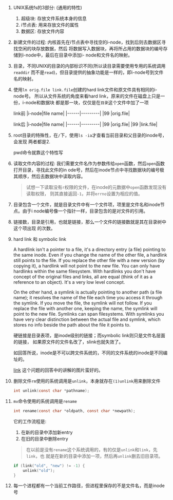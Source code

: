1. UNIX系统fs的3部分: (通用的特性) 
   1. 超级块: 存放文件系统本身的信息
   2. i节点表: 用来存放文件的属性
   3. 数据区: 存放文件内容
 
2. 新建文件的过程:
   内核首先在i节点表中寻找空的i-node，找到后则去数据区寻找空闲的块存放数据，然后
   将数据写入数据块，再将所占用的数据块的编号存储到i-node中，最后在目录中添加i-
   node和文件名的映射。

3. 目录，不同UNIX的目录的内部标识不同(所以读目录需要使用专用的系统调用`readdir`
   而不是`read`)，但目录提供的抽象功能是一样的，即i-node号到文件名的映射。
 

4. 使用`ln orig.file link.file`创建的hard link文件和原文件具有相同的i-node号。
   所以从文件系统的角度来看hard link，原来的文件在磁盘上只是一份，i-node和数据块
   都是那一块，仅仅是在`目录`这个文件中加了一项

   link前
   |i-node|file name|
   |------|---------|
   |99    |orig.file|

   link后
   |i-node|file name|
   |------|---------|
   |99    |orig.file|
   |99    |link.file|

5. root目录的特殊性，在`/`下，使用`ls -ia`才查看当前目录和父目录的inode号，会发现
   两者都是2.

   pwd命令就靠这个特性写

6. 读取文件内容的过程: 
   我们需要文件名作为参数传给`open`函数，然后`open`函数打开目录，寻找此文件的in
   ode号，然后在inode节点中寻找数据块的编号极其顺序，然后去数据块中读取内容。

   > 试想一下读取没有`r`权限的文件，在inode的元数据中`open`函数发现没有读取权限，
   则其直接返回`-1`，并将`errno`设置为相应的值。


7. 目录包含一个文件，就是目录文件中有一个文件项，项里是文件名和inode节点。由于i
   node编号像一个指针一样，目录包含的是对文件的引用。
 
8. 链接数，目录是引用，也就是链接，那么一个文件的链接数就是其在目录树中这个项出现
   的次数。


9. hard link 和 symbolic link

   A hardlink isn't a pointer to a file, it's a directory entry (a file) pointing 
   to the same inode. Even if you change the name of the other file, a hardlink 
   still points to the file. If you replace the other file with a new version (by 
   copying it), a hardlink will not point to the new file. You can only have 
   hardlinks within the same filesystem. With hardlinks you don't have concept of 
   the original files and links, all are equal (think of it as a reference to an 
   object). It's a very low level concept.

   On the other hand, a symlink is actually pointing to another path (a file name); 
   it resolves the name of the file each time you access it through the symlink. 
   If you move the file, the symlink will not follow. If you replace the file with 
   another one, keeping the name, the symlink will point to the new file. Symlinks 
   can span filesystems. With symlinks you have very clear distinction between the 
   actual file and symlink, which stores no info beside the path about the file 
   it points to.
   
   硬链接是目录表项，是inode级别的链接；而symbolic link则只是文件名层面的链接，
   如果原文件的文件名改了，slink也就失效了。
   
   如回答所说，inode是不可以跨文件系统的，不同的文件系统的inode是不同编址的。

   [link](https://askubuntu.com/questions/108771/what-is-the-difference-between-a-hard-link-and-a-symbolic-link/43599#43599)
   这个问题的回答中的讲解的图片蛮好的。

10. 删除文件`rm`使用的系统调用是`unlink`，本身就存在`(1)unlink`用来删除文件

    ```c
    int unlink(const char *pathname);
    ```

11. `mv`命令使用的系统调用是`rename`
    
    ```c
    int rename(const char *oldpath, const char *newpath);
    ```

    它的工作流程是: 
    1. 在新的目录中添加新entry
    2. 在旧的目录中删除entry

    > 在以前是没有`rename`这个系统调用的，有的仅是`unlink`和`link`，先`link`，也
    就是在新的目录中添加一项，然后再`unlink`删去旧目录项。

    ```c
    if (link("old", "new") != -1) {
        unlink("old");
    }
    ```

12. 每一个进程都有一个当前工作路径，但进程里保存的不是文件名，而是inode号



